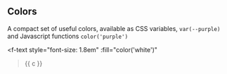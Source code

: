 ## Colors

A compact set of useful colors, available as CSS variables, `var(--purple)` and Javascript functions `color('purple')`

<f-scene
  width="150" height="150"
  v-for="c in [
    'purple', 
    'red',
    'yellow',
    'darkblue',
    'blue',
    'lightblue',
    'darkestgray',
    'darkergray',
    'darkgray',
    'gray',
    'lightgray', 
    'lightergray', 
]">
  <f-circle
    :fill="color(c)"
    stroke="none"
    r="1.8"
  />
  <f-text
    style="font-size: 1.8em"
    :fill="color('white')"
  >{{ c }}</f-text>
</f-scene>
